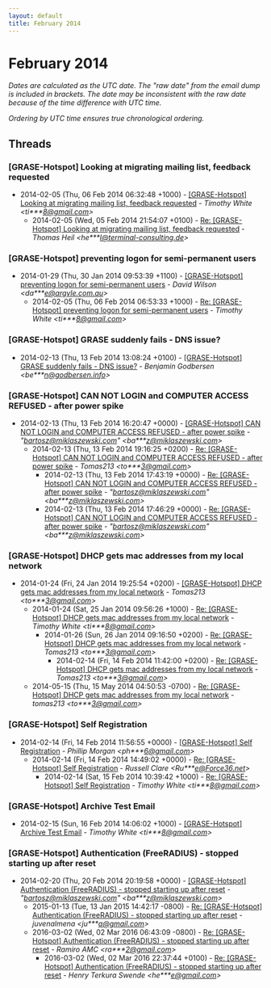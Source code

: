 ```yaml
---
layout: default
title: February 2014
---
```


# February 2014

_Dates are calculated as the UTC date. The "raw date" from the email dump is included in brackets. The date may be inconsistent with the raw date because of the time difference with UTC time._

_Ordering by UTC time ensures true chronological ordering._

## Threads

### [GRASE-Hotspot] Looking at migrating mailing list,	feedback requested
+ 2014-02-05 (Thu, 06 Feb 2014 06:32:48 +1000) - [[GRASE-Hotspot] Looking at migrating mailing list,	feedback requested](/archive/2014/02/7fc4e8e25fc3ce32d0326ac36b604b434b12c560d0054c78f1b7604c2c2093d4) - _Timothy White \<ti***8@gmail.com\>_
  + 2014-02-05 (Wed, 05 Feb 2014 21:54:07 +0100) - [Re: [GRASE-Hotspot] Looking at migrating mailing list,	feedback requested](/archive/2014/02/8f5dd73ee0d3b76bdf06fd0db032dc931aab62750ae262ea7e9a6391756f25ea) - _Thomas Heil \<he***l@terminal-consulting.de\>_

### [GRASE-Hotspot] preventing logon for semi-permanent users
+ 2014-01-29 (Thu, 30 Jan 2014 09:53:39 +1100) - [[GRASE-Hotspot] preventing logon for semi-permanent users](/archive/2014/01/3aba70429367fb25e1038ac58e727d9ea37b40bab31fb1cfb1f7317ca2f5c982) - _David Wilson \<da***e@argyle.com.au\>_
  + 2014-02-05 (Thu, 06 Feb 2014 06:53:33 +1000) - [Re: [GRASE-Hotspot] preventing logon for semi-permanent users](/archive/2014/02/8235256e7c3cf454617b5a7718557db90c1240845ec943225326a63fab21d145) - _Timothy White \<ti***8@gmail.com\>_

### [GRASE-Hotspot] GRASE suddenly fails - DNS issue?
+ 2014-02-13 (Thu, 13 Feb 2014 13:08:24 +0100) - [[GRASE-Hotspot] GRASE suddenly fails - DNS issue?](/archive/2014/02/511fb7c6e17992df414bb3dea2e7f2603953fda635fa53687f844b5dbde7cc2a) - _Benjamin Godbersen \<be***n@godbersen.info\>_

### [GRASE-Hotspot] CAN NOT LOGIN and COMPUTER ACCESS REFUSED - after	power spike
+ 2014-02-13 (Thu, 13 Feb 2014 16:20:47 +0000) - [[GRASE-Hotspot] CAN NOT LOGIN and COMPUTER ACCESS REFUSED - after	power spike](/archive/2014/02/d0685cbdf8bfeeded446a20bfe8c2c8ef78ab8483b86e4be256b880cb76fdb36) - _"bartosz@miklaszewski.com" \<ba***z@miklaszewski.com\>_
  + 2014-02-13 (Thu, 13 Feb 2014 19:16:25 +0200) - [Re: [GRASE-Hotspot] CAN NOT LOGIN and COMPUTER ACCESS REFUSED - after power spike](/archive/2014/02/b291c385710cb52fd10e04178196b0980c8e58d6019ee517dcd73c71738219f0) - _Tomas213 \<to***3@gmail.com\>_
    + 2014-02-13 (Thu, 13 Feb 2014 17:43:19 +0000) - [Re: [GRASE-Hotspot] CAN NOT LOGIN and COMPUTER ACCESS REFUSED - after power spike](/archive/2014/02/ee231f3b5dc6ccc013602fc9ec1813ee76e36f8849612d66f189213737599dec) - _"bartosz@miklaszewski.com" \<ba***z@miklaszewski.com\>_
    + 2014-02-13 (Thu, 13 Feb 2014 17:46:29 +0000) - [Re: [GRASE-Hotspot] CAN NOT LOGIN and COMPUTER ACCESS REFUSED - after power spike](/archive/2014/02/1aa4d3fdced48cf5984acf201c0ec7280d82316b57e73c781ca1bf0a199423e6) - _"bartosz@miklaszewski.com" \<ba***z@miklaszewski.com\>_

### [GRASE-Hotspot] DHCP gets mac addresses from my local network
+ 2014-01-24 (Fri, 24 Jan 2014 19:25:54 +0200) - [[GRASE-Hotspot] DHCP gets mac addresses from my local network](/archive/2014/01/4787cd86615b8878968be50121afd1d653549d5cfa224d4e7a915a6cb620b745) - _Tomas213 \<to***3@gmail.com\>_
  + 2014-01-24 (Sat, 25 Jan 2014 09:56:26 +1000) - [Re: [GRASE-Hotspot] DHCP gets mac addresses from my local network](/archive/2014/01/fbf1a2763a00ba2bc87375191936250c4ca628b8d2351fe14eb6a023ed7f2da1) - _Timothy White \<ti***8@gmail.com\>_
    + 2014-01-26 (Sun, 26 Jan 2014 09:16:50 +0200) - [Re: [GRASE-Hotspot] DHCP gets mac addresses from my local network](/archive/2014/01/b3746dbd30c5b5ee3b187d6ce4c3ef1dcc893e832f803e0b480a72f05173ded2) - _Tomas213 \<to***3@gmail.com\>_
      + 2014-02-14 (Fri, 14 Feb 2014 11:42:00 +0200) - [Re: [GRASE-Hotspot] DHCP gets mac addresses from my local network](/archive/2014/02/889b120fa0546a7f6b1e8d1ee5f57b5d99d255e88fd9e21248aa3ad940b8ea92) - _Tomas213 \<to***3@gmail.com\>_
  + 2014-05-15 (Thu, 15 May 2014 04:50:53 -0700) - [Re: [GRASE-Hotspot] DHCP gets mac addresses from my local network](/archive/2014/05/9a4b2d21ac1caa5b7aa679b01dfa85ea0e20c8076f0805b1672c15b2e6318bcd) - _tomas213 \<to***3@gmail.com\>_

### [GRASE-Hotspot] Self Registration
+ 2014-02-14 (Fri, 14 Feb 2014 11:56:55 +0000) - [[GRASE-Hotspot] Self Registration](/archive/2014/02/eaabd5767f8be7fe3d6addfb60f7623cde12b3344c78ae3c4c33df0227fdda6b) - _Phillip Morgan \<ph***6@gmail.com\>_
  + 2014-02-14 (Fri, 14 Feb 2014 14:49:02 +0000) - [Re: [GRASE-Hotspot] Self Registration](/archive/2014/02/ef712c8c3da398f5af1e17a05de331cb38b8f55793dd0080db13753e549a1f89) - _Russell Clare \<Ru***e@Force36.net\>_
    + 2014-02-14 (Sat, 15 Feb 2014 10:39:42 +1000) - [Re: [GRASE-Hotspot] Self Registration](/archive/2014/02/4eece90ebd58468f5f477fb8bcdebdada40e10777a87fd5082fef5176c2e0ee6) - _Timothy White \<ti***8@gmail.com\>_

### [GRASE-Hotspot] Archive Test Email
+ 2014-02-15 (Sun, 16 Feb 2014 14:06:02 +1000) - [[GRASE-Hotspot] Archive Test Email](/archive/2014/02/3ab4b0d2684750117c2cef5fe165df0f6b79abd2b8caceb44e1f17ccc0d5791e) - _Timothy White \<ti***8@gmail.com\>_

### [GRASE-Hotspot] Authentication (FreeRADIUS) - stopped starting up	after reset
+ 2014-02-20 (Thu, 20 Feb 2014 20:19:58 +0000) - [[GRASE-Hotspot] Authentication (FreeRADIUS) - stopped starting up	after reset](/archive/2014/02/871880468298f41b5103b370c2d072f1ca6ae575be2bf79df97394a00b4f066f) - _"bartosz@miklaszewski.com" \<ba***z@miklaszewski.com\>_
  + 2015-01-13 (Tue, 13 Jan 2015 14:42:17 -0800) - [Re: [GRASE-Hotspot] Authentication (FreeRADIUS) - stopped starting up after reset](/archive/2015/01/26113496184e26827955c0c24ec1edf751a61c58497554b612c074b03162df6b) - _juvenalmena \<ju***a@gmail.com\>_
  + 2016-03-02 (Wed, 02 Mar 2016 06:43:09 -0800) - [Re: [GRASE-Hotspot] Authentication (FreeRADIUS) - stopped starting up after reset](/archive/2016/03/728cae453684f4fbbb1cb77da8e9c0d70655c54f323aabc0525412d0366b926f) - _Ramiro AMC \<ra***2@gmail.com\>_
    + 2016-03-02 (Wed, 02 Mar 2016 22:37:44 +0100) - [Re: [GRASE-Hotspot] Authentication (FreeRADIUS) - stopped starting up after reset](/archive/2016/03/1181ac9b891413e00fa6d5e60d8b6de96d9b1677265f39aa2f41365b9eb8643a) - _Henry Terkura Swende \<he***e@gmail.com\>_

